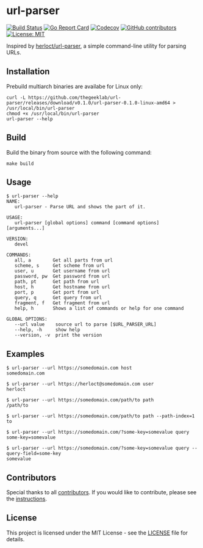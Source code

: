 # url-parser

[![Build Status](https://img.shields.io/drone/build/thegeeklab/url-parser?logo=drone&server=https%3A%2F%2Fdrone.thegeeklab.de)](https://drone.thegeeklab.de/thegeeklab/url-parser)
[![Go Report Card](https://goreportcard.com/badge/github.com/thegeeklab/url-parser)](https://goreportcard.com/report/github.com/thegeeklab/url-parser)
[![Codecov](https://img.shields.io/codecov/c/github/thegeeklab/url-parser)](https://codecov.io/gh/thegeeklab/url-parser)
[![GitHub contributors](https://img.shields.io/github/contributors/thegeeklab/url-parser)](https://github.com/thegeeklab/url-parser/graphs/contributors)
[![License: MIT](https://img.shields.io/github/license/thegeeklab/url-parser)](https://github.com/thegeeklab/url-parser/blob/main/LICENSE)

Inspired by [herloct/url-parser](https://github.com/herloct/url-parser), a simple command-line utility for parsing URLs.

## Installation

Prebuild multiarch binaries are availabe for Linux only:

```Shell
curl -L https://github.com/thegeeklab/url-parser/releases/download/v0.1.0/url-parser-0.1.0-linux-amd64 > /usr/local/bin/url-parser
chmod +x /usr/local/bin/url-parser
url-parser --help
```

## Build

Build the binary from source with the following command:

```Shell
make build
```

## Usage

```Shell
$ url-parser --help
NAME:
   url-parser - Parse URL and shows the part of it.

USAGE:
   url-parser [global options] command [command options] [arguments...]

VERSION:
   devel

COMMANDS:
   all, a        Get all parts from url
   scheme, s     Get scheme from url
   user, u       Get username from url
   password, pw  Get password from url
   path, pt      Get path from url
   host, h       Get hostname from url
   port, p       Get port from url
   query, q      Get query from url
   fragment, f   Get fragment from url
   help, h       Shows a list of commands or help for one command

GLOBAL OPTIONS:
   --url value    source url to parse [$URL_PARSER_URL]
   --help, -h     show help
   --version, -v  print the version
```

## Examples

```Shell
$ url-parser --url https://somedomain.com host
somedomain.com

$ url-parser --url https://herloct@somedomain.com user
herloct

$ url-parser --url https://somedomain.com/path/to path
/path/to

$ url-parser --url https://somedomain.com/path/to path --path-index=1
to

$ url-parser --url https://somedomain.com/?some-key=somevalue query
some-key=somevalue

$ url-parser --url https://somedomain.com/?some-key=somevalue query --query-field=some-key
somevalue
```

## Contributors

Special thanks to all [contributors](https://github.com/thegeeklab/url-parser/graphs/contributors). If you would like to contribute, please see the [instructions](https://github.com/thegeeklab/url-parser/blob/main/CONTRIBUTING.md).

## License

This project is licensed under the MIT License - see the [LICENSE](https://github.com/thegeeklab/url-parser/blob/main/LICENSE) file for details.

